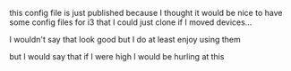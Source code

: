 this config file is just published because I thought it would be nice to have some config files
for i3 that I could just clone if I moved devices...

I wouldn't say that look good but I do at least enjoy using them

but I would say that if I were high I would be hurling at this
